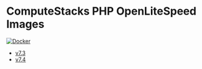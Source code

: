 # ComputeStacks PHP OpenLiteSpeed Images

[![Docker](https://github.com/ComputeStacks/cs-docker-php/actions/workflows/docker-publish.yml/badge.svg)](https://github.com/ComputeStacks/cs-docker-php/actions/workflows/docker-publish.yml)

* [v7.3](https://github.com/ComputeStacks/cs-docker-php/tree/main/7.3-litespeed)
* [v7.4](https://github.com/ComputeStacks/cs-docker-php/tree/main/7.4-litespeed)
